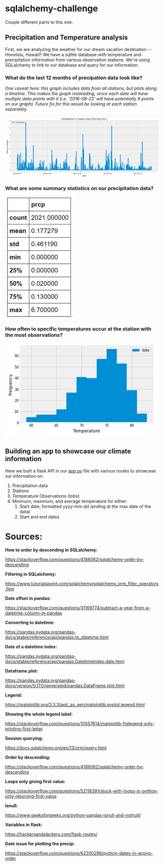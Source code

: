 # sqlalchemy-challenge

Couple different parts to this one:

## Precipitation and Temperature analysis
First, we are analyzing the weather for our dream vacation destination -- Honolulu, Hawaii!! We have a sqllite database with temperature and precipitation information from various observation stations. We're using SQLalchemy to link to our database and query for our information.

### What do the last 12 months of precipation data look like?

*One caveat here: this graph includes data from all stations, but plots along a  timeline. This makes the graph misleading, since each date will have multiple data points with it (i.e. '2016-08-23' will have potentially 9 points on our graph). Future fix for this would be looking at each station separately.*

![Precipitation chart](https://github.com/LongPatrol/sqlalchemy-challenge/blob/main/Pictures/Precip_chart.png)


### What are some summary statistics on our precipitation data?

![Precipitation stats](https://github.com/LongPatrol/sqlalchemy-challenge/blob/main/Pictures/Precip_summary_stats.png)

### How often to specific temperatures occur at the station with the most observations?

![Temperature chart](https://github.com/LongPatrol/sqlalchemy-challenge/blob/main/Pictures/tobs_chart.png) 

## Building an app to showcase our climate information

Here we built a flask API in our [app.py](https://github.com/LongPatrol/sqlalchemy-challenge/blob/main/app.py "app.py title")  file with various routes to showcase our information on:
  1. Precipitation data
  2. Stations 
  3. Temperature Observations (tobs)
  4. Minimum, maximum, and average temperature for either:  
      1. Start date, formatted yyyy-mm-dd (ending at the max date of the data)     
      2. Start and end dates

# Sources:
**How to order by descending in SQLalchemy:**

https://stackoverflow.com/questions/4186062/sqlalchemy-order-by-descending

**Filtering in SQLalchemy:**

https://www.tutorialspoint.com/sqlalchemy/sqlalchemy_orm_filter_operators.htm

**Date offset in pandas:**

https://stackoverflow.com/questions/31169774/subtract-a-year-from-a-datetime-column-in-pandas

**Converting to datetime:**

https://pandas.pydata.org/pandas-docs/stable/reference/api/pandas.to_datetime.html

**Date of a datetime index:**

https://pandas.pydata.org/pandas-docs/stable/reference/api/pandas.DatetimeIndex.date.html

**Dataframe.plot:**

https://pandas.pydata.org/pandas-docs/version/0.17.0/generated/pandas.DataFrame.plot.html

**Legend:**

https://matplotlib.org/3.3.3/api/_as_gen/matplotlib.pyplot.legend.html

**Showing the whole legend label:**

https://stackoverflow.com/questions/10557614/matplotlib-figlegend-only-printing-first-letter

**Session querying:**

https://docs.sqlalchemy.org/en/13/orm/query.html

**Order by descending:**

https://stackoverflow.com/questions/4186062/sqlalchemy-order-by-descending

**Loops only giving first value:**

https://stackoverflow.com/questions/52118391/stuck-with-loops-in-python-only-returning-first-value

**Isnull:**

https://www.geeksforgeeks.org/python-pandas-isnull-and-notnull/

**Variables in flask:**

https://hackersandslackers.com/flask-routes/

**Date issue for plotting the precip:**

https://stackoverflow.com/questions/62200296/python-dates-in-wrong-order

